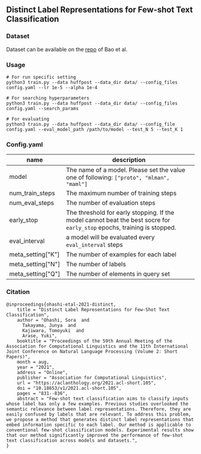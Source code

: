 ## Distinct Label Representations for Few-shot Text Classification

### Dataset
Dataset can be available on the [repo](https://github.com/YujiaBao/Distributional-Signatures) of Bao et al.


### Usage
```buildoutcfg
# For run specific setting
python3 train.py --data huffpost --data_dir data/ --config_files config.yaml --lr 1e-5 --alpha 1e-4 

# For searching hyperparameters
python3 train.py --data huffpost --data_dir data/ --config_files config.yaml --search_params

# For evaluating
python3 train.py --data huffpost --data_dir data/ --config_file config.yaml --eval_model_path /path/to/model --test_N 5 --test_K 1
```

###  Config.yaml
| name | description |
| ---- | ---- |
| model | The name of a model. Please set the value one of following: `["proto", "mlman", "maml"]`
| num_train_steps | The maximum number of training steps
| num_eval_steps | The number of evaluation steps |
| early_stop | The threshold for early stopping. If the model cannot beat the best socre for `early_stop` epochs, training is stopped. |
| eval_interval | a model will be evaluated every `eval_interval` steps |
| meta_setting["K"] | The number of examples for each label |
| meta_setting["N"] | The number of labels |
| meta_setting["Q"] | The number of elements in query set |



### Citation
```buildoutcfg
@inproceedings{ohashi-etal-2021-distinct,
    title = "Distinct Label Representations for Few-Shot Text Classification",
    author = "Ohashi, Sora  and
      Takayama, Junya  and
      Kajiwara, Tomoyuki  and
      Arase, Yuki",
    booktitle = "Proceedings of the 59th Annual Meeting of the Association for Computational Linguistics and the 11th International Joint Conference on Natural Language Processing (Volume 2: Short Papers)",
    month = aug,
    year = "2021",
    address = "Online",
    publisher = "Association for Computational Linguistics",
    url = "https://aclanthology.org/2021.acl-short.105",
    doi = "10.18653/v1/2021.acl-short.105",
    pages = "831--836",
    abstract = "Few-shot text classification aims to classify inputs whose label has only a few examples. Previous studies overlooked the semantic relevance between label representations. Therefore, they are easily confused by labels that are relevant. To address this problem, we propose a method that generates distinct label representations that embed information specific to each label. Our method is applicable to conventional few-shot classification models. Experimental results show that our method significantly improved the performance of few-shot text classification across models and datasets.",
}
```

